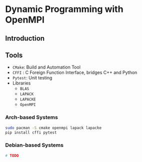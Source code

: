 # Dynamic Programming with OpenMPI

## Introduction

## Tools
- `CMake`: Build and Automation Tool
- `CFFI` : C Foreign Function Interface, bridges C++ and Python
- `Pytest`: Unit testing
- Libraries
    - `BLAS`
    - `LAPACK`
    - `LAPACKE`
    - `OpenMPI`

### Arch-based Systems
```sh
sudo pacman -S cmake openmpi lapack lapacke
pip install cffi pytest
```
### Debian-based Systems
```sh
# TODO
```
